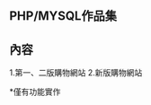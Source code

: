 PHP/MYSQL作品集
--------------------------------------------------------------
內容
---------------------------------------------------------------
1.第一、二版購物網站
2.新版購物網站


*僅有功能實作
